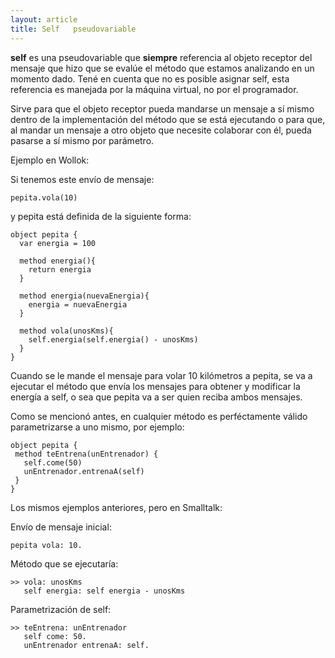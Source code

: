```yaml
---
layout: article
title: Self   pseudovariable
---
```


**self** es una pseudovariable que **siempre** referencia al objeto receptor del mensaje que hizo que se evalúe el método que estamos analizando en un momento dado. Tené en cuenta que no es posible asignar self, esta referencia es manejada por la máquina virtual, no por el programador.

Sirve para que el objeto receptor pueda mandarse un mensaje a sí mismo dentro de la implementación del método que se está ejecutando o para que, al mandar un mensaje a otro objeto que necesite colaborar con él, pueda pasarse a sí mismo por parámetro.

Ejemplo en Wollok:

Si tenemos este envío de mensaje:

`pepita.vola(10)`

y pepita está definida de la siguiente forma:

```
object pepita {
  var energia = 100
  
  method energia(){
    return energia
  }
  
  method energia(nuevaEnergia){
    energia = nuevaEnergia
  }
  
  method vola(unosKms){
    self.energia(self.energia() - unosKms)
  }
}
```

Cuando se le mande el mensaje para volar 10 kilómetros a pepita, se va a ejecutar el método que envía los mensajes para obtener y modificar la energía a self, o sea que pepita va a ser quien reciba ambos mensajes.

Como se mencionó antes, en cualquier método es perféctamente válido parametrizarse a uno mismo, por ejemplo:

```
object pepita {
 method teEntrena(unEntrenador) {
   self.come(50)
   unEntrenador.entrenaA(self)
 }
}
```

Los mismos ejemplos anteriores, pero en Smalltalk:

Envío de mensaje inicial:

`pepita vola: 10.`

Método que se ejecutaría:

```
>> vola: unosKms
   self energia: self energia - unosKms
```

Parametrización de self:

```
>> teEntrena: unEntrenador
   self come: 50.
   unEntrenador entrenaA: self.
```
